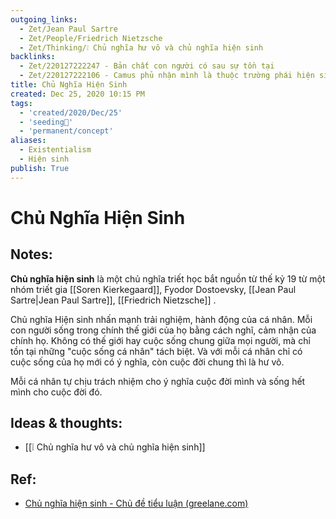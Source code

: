 ```yaml
---
outgoing_links:
  - Zet/Jean Paul Sartre
  - Zet/People/Friedrich Nietzsche
  - Zet/Thinking/❕ Chủ nghĩa hư vô và chủ nghĩa hiện sinh
backlinks:
  - Zet/220127222247 - Bản chất con người có sau sự tồn tại
  - Zet/220127222106 - Camus phủ nhận mình là thuộc trường phái hiện sinh
title: Chủ Nghĩa Hiện Sinh
created: Dec 25, 2020 10:15 PM
tags:
  - 'created/2020/Dec/25'
  - 'seeding🌱'
  - 'permanent/concept'
aliases:
  - Existentialism
  - Hiện sinh
publish: True
---
```

#  Chủ Nghĩa Hiện Sinh

## Notes:
**Chủ nghĩa hiện sinh** là một chủ nghĩa triết học bắt nguồn từ thế kỷ 19 từ một nhóm triết gia [[Soren Kierkegaard]], Fyodor Dostoevsky, [[Jean Paul Sartre|Jean Paul Sartre]], [[Friedrich Nietzsche]] .

Chủ nghĩa Hiện sinh nhấn mạnh trải nghiệm, hành động của cá nhân. Mỗi con người sống trong chính thế giới của họ bằng cách nghĩ, cảm nhận của chính họ. Không có thế giới hay cuộc sống chung giữa mọi người, mà chỉ tồn tại những "cuộc sống cá nhân" tách biệt. Và với mỗi cá nhân chỉ có cuộc sống của họ mới có ý nghĩa, còn cuộc đời chung thì là hư vô.

Mỗi cá nhân tự chịu trách nhiệm cho ý nghĩa cuộc đời mình và sống hết mình cho cuộc đời đó.

## Ideas & thoughts:
- [[❕ Chủ nghĩa hư vô và chủ nghĩa hiện sinh]]

## Ref:
- [Chủ nghĩa hiện sinh - Chủ đề tiểu luận (greelane.com)](https://www.greelane.com/vi/nh%c3%a2n-v%c4%83n/tri%e1%ba%bft-h%e1%bb%8dc/existentialism-essay-topics-2670727/)